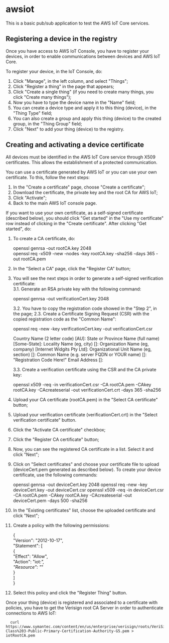 # awsiot

This is a basic pub/sub application to test the AWS IoT Core services.

## Registering a device in the registry

Once you have access to AWS IoT Console, you have to register your devices, in order to enable communications between devices and AWS IoT Core.

To register your device, in the IoT Console, do:

1. Click "Manage", in the left column, and select "Things";
2. Click "Register a thing" in the page that appears;
3. Click "Create a single thing" (if you need to create many things, you click "Create many things");
4. Now you have to type the device name in the "Name" field;
5. You can create a device type and apply it to this thing (device), in the "Thing Type" field;
6. You can also create a group and apply this thing (device) to the created group, in the "Thing Group" field;
7. Click "Next" to add your thing (device) to the registry.

## Creating and activating a device certificate

All devices must be identified in the AWS IoT Core service through X509 certificates. This allows the establishment of a protected communication.

You can use a certificate generated by AWS IoT or you can use your own certificate. To this, follow the next steps:

1. In the "Create a certificate" page, choose "Create a certificate";
2. Download the certificate, the private key and the root CA for AWS IoT;
3. Click "Activate";
4. Back to the main AWS IoT console page.

If you want to use your own certificate, as a self-signed certificate (described below), you should click "Get started" in the "Use my certificate" row instead of clicking in the "Create certificate". After clicking "Get started", do:

1. To create a CA certificate, do: 
    
      openssl genrsa -out rootCA.key 2048    
      openssl req -x509 -new -nodes -key rootCA.key -sha256 -days 365 -out rootCA.pem

2. In the "Select a CA" page, click the "Register CA" button;
3. You will see the next steps in order to generate a self-signed verification certificate:    
    3.1. Generate an RSA private key with the following command:    

      openssl genrsa -out verificationCert.key 2048

    3.2. You have to copy the registration code showed in the "Step 2", in the page; 2.3. Create a Certificate Signing Request (CSR) with the copied registration code as the "Common Name":    

      openssl req -new -key verificationCert.key -out verificationCert.csr

      Country Name (2 letter code) [AU]:
      State or Province Name (full name) [Some-State]:
      Locality Name (eg, city) []:
      Organization Name (eg, company) [Internet Widgits Pty Ltd]:
      Organizational Unit Name (eg, section) []:
      Common Name (e.g. server FQDN or YOUR name) []: "Registration Code Here!"
      Email Address []:

    3.3. Create a verification certificate using the CSR and the CA private key:

      openssl x509 -req -in verificationCert.csr -CA rootCA.pem -CAkey rootCA.key -CAcreateserial -out verificationCert.crt -days 365 -sha256

4. Upload your CA certificate (rootCA.pem) in the "Select CA certificate" button;
5. Upload your verification certificate (verificationCert.crt) in the "Select verification certificate" button.
6. Click the "Activate CA certificate" checkbox;
7. Click the "Register CA certificate" button;
8. Now, you can see the registered CA certificate in a list. Select it and click "Next";
9. Click on "Select certificates" and choose your certificate file to upload (deviceCert.pem generated as described below). To create your device certificate, use the following commands:

      openssl genrsa -out deviceCert.key 2048
      openssl req -new -key deviceCert.key -out deviceCert.csr
      openssl x509 -req -in deviceCert.csr -CA rootCA.pem -CAkey rootCA.key -CAcreateserial -out deviceCert.pem -days 500 -sha256   

9. In the "Existing certificates" list, choose the uploaded certificate and click "Next";
10. Create a policy with the following permissions:    

      {    
        "Version": "2012-10-17",    
        "Statement": [    
          {    
            "Effect": "Allow",   
            "Action": "iot:*",   
            "Resource": "*"    
          }   
        ]    
      }  

11. Select this policy and click the "Register Thing" button.

Once your thing (device) is registered and associated to a certificate with policies, you have to get the Verisign root CA Server in order to authenticate connections to AWS IoT:

      curl https://www.symantec.com/content/en/us/enterprise/verisign/roots/VeriSign-Class%203-Public-Primary-Certification-Authority-G5.pem > iotRootCA.pem
